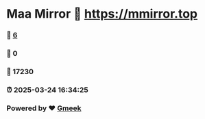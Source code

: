 # Maa Mirror :link: https://mmirror.top 
### :page_facing_up: [6](https://mmirror.top/tag.html) 
### :speech_balloon: 0 
### :hibiscus: 17230 
### :alarm_clock: 2025-03-24 16:34:25 
### Powered by :heart: [Gmeek](https://github.com/Meekdai/Gmeek)
